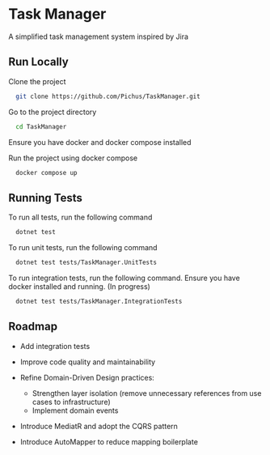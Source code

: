
# Task Manager

A simplified task management system inspired by Jira


## Run Locally

Clone the project

```bash
  git clone https://github.com/Pichus/TaskManager.git
```

Go to the project directory

```bash
  cd TaskManager
```

Ensure you have docker and docker compose installed 

Run the project using docker compose

```bash
  docker compose up
```


## Running Tests

To run all tests, run the following command

```bash
  dotnet test
```

To run unit tests, run the following command

```bash
  dotnet test tests/TaskManager.UnitTests
```

To run integration tests, run the following command. Ensure you have docker installed and running.
(In progress)

```bash
  dotnet test tests/TaskManager.IntegrationTests
```

## Roadmap

- Add integration tests

- Improve code quality and maintainability

- Refine Domain-Driven Design practices:
    - Strengthen layer isolation (remove unnecessary references from use cases to infrastructure)
    - Implement domain events

- Introduce MediatR and adopt the CQRS pattern

- Introduce AutoMapper to reduce mapping boilerplate

